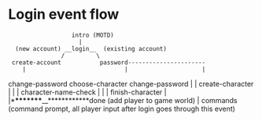 # Login event flow

                      intro (MOTD)
                        |
      (new account) __login__  (existing account)
                   /         \
     create-account           password----------------------
        |                            |                     |

change-password choose-character change-password
| |
create-character |
| |
character-name-check |
| |
finish-character |
|\***\*\*\*\*\*\*\***\_\_\***\*\*\*\*\*\*\***done (add player to game world)
|
commands
(command prompt, all player input after login goes through this event)
